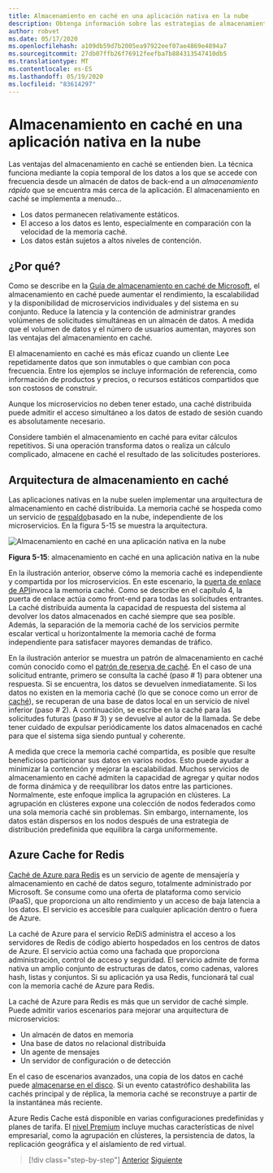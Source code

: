 ```yaml
---
title: Almacenamiento en caché en una aplicación nativa en la nube
description: Obtenga información sobre las estrategias de almacenamiento en caché en una aplicación nativa en la nube.
author: robvet
ms.date: 05/17/2020
ms.openlocfilehash: a109db59d7b2005ea97922eef07ae4869e4894a7
ms.sourcegitcommit: 27db07ffb26f76912feefba7b884313547410db5
ms.translationtype: MT
ms.contentlocale: es-ES
ms.lasthandoff: 05/19/2020
ms.locfileid: "83614297"
---
```

# <a name="caching-in-a-cloud-native-app"></a>Almacenamiento en caché en una aplicación nativa en la nube

Las ventajas del almacenamiento en caché se entienden bien. La técnica funciona mediante la copia temporal de los datos a los que se accede con frecuencia desde un almacén de datos de back-end a un *almacenamiento rápido* que se encuentra más cerca de la aplicación. El almacenamiento en caché se implementa a menudo...

- Los datos permanecen relativamente estáticos.
- El acceso a los datos es lento, especialmente en comparación con la velocidad de la memoria caché.
- Los datos están sujetos a altos niveles de contención.

## <a name="why"></a>¿Por qué?

Como se describe en la [Guía de almacenamiento en caché de Microsoft](https://docs.microsoft.com/azure/architecture/best-practices/caching), el almacenamiento en caché puede aumentar el rendimiento, la escalabilidad y la disponibilidad de microservicios individuales y del sistema en su conjunto. Reduce la latencia y la contención de administrar grandes volúmenes de solicitudes simultáneas en un almacén de datos. A medida que el volumen de datos y el número de usuarios aumentan, mayores son las ventajas del almacenamiento en caché.

El almacenamiento en caché es más eficaz cuando un cliente Lee repetidamente datos que son inmutables o que cambian con poca frecuencia. Entre los ejemplos se incluye información de referencia, como información de productos y precios, o recursos estáticos compartidos que son costosos de construir.

Aunque los microservicios no deben tener estado, una caché distribuida puede admitir el acceso simultáneo a los datos de estado de sesión cuando es absolutamente necesario.

Considere también el almacenamiento en caché para evitar cálculos repetitivos. Si una operación transforma datos o realiza un cálculo complicado, almacene en caché el resultado de las solicitudes posteriores.

## <a name="caching-architecture"></a>Arquitectura de almacenamiento en caché

Las aplicaciones nativas en la nube suelen implementar una arquitectura de almacenamiento en caché distribuida. La memoria caché se hospeda como un servicio de [respaldo](./definition.md#backing-services)basado en la nube, independiente de los microservicios. En la figura 5-15 se muestra la arquitectura.

![Almacenamiento en caché en una aplicación nativa en la nube](media/caching-in-a-cloud-native-app.png)

**Figura 5-15**: almacenamiento en caché en una aplicación nativa en la nube

En la ilustración anterior, observe cómo la memoria caché es independiente y compartida por los microservicios. En este escenario, la [puerta de enlace de API](./front-end-communication.md)invoca la memoria caché. Como se describe en el capítulo 4, la puerta de enlace actúa como front-end para todas las solicitudes entrantes. La caché distribuida aumenta la capacidad de respuesta del sistema al devolver los datos almacenados en caché siempre que sea posible. Además, la separación de la memoria caché de los servicios permite escalar vertical u horizontalmente la memoria caché de forma independiente para satisfacer mayores demandas de tráfico.

En la ilustración anterior se muestra un patrón de almacenamiento en caché común conocido como el [patrón de reserva de caché](https://docs.microsoft.com/azure/architecture/patterns/cache-aside). En el caso de una solicitud entrante, primero se consulta la caché (paso \# 1) para obtener una respuesta. Si se encuentra, los datos se devuelven inmediatamente. Si los datos no existen en la memoria caché (lo que se conoce como un error de [caché](https://www.techopedia.com/definition/6308/cache-miss)), se recuperan de una base de datos local en un servicio de nivel inferior (paso \# 2). A continuación, se escribe en la caché para las solicitudes futuras (paso \# 3) y se devuelve al autor de la llamada. Se debe tener cuidado de expulsar periódicamente los datos almacenados en caché para que el sistema siga siendo puntual y coherente.

A medida que crece la memoria caché compartida, es posible que resulte beneficioso particionar sus datos en varios nodos. Esto puede ayudar a minimizar la contención y mejorar la escalabilidad. Muchos servicios de almacenamiento en caché admiten la capacidad de agregar y quitar nodos de forma dinámica y de reequilibrar los datos entre las particiones. Normalmente, este enfoque implica la agrupación en clústeres. La agrupación en clústeres expone una colección de nodos federados como una sola memoria caché sin problemas. Sin embargo, internamente, los datos están dispersos en los nodos después de una estrategia de distribución predefinida que equilibra la carga uniformemente.

## <a name="azure-cache-for-redis"></a>Azure Cache for Redis

[Caché de Azure para Redis](https://azure.microsoft.com/services/cache/) es un servicio de agente de mensajería y almacenamiento en caché de datos seguro, totalmente administrado por Microsoft. Se consume como una oferta de plataforma como servicio (PaaS), que proporciona un alto rendimiento y un acceso de baja latencia a los datos. El servicio es accesible para cualquier aplicación dentro o fuera de Azure.

La caché de Azure para el servicio ReDiS administra el acceso a los servidores de Redis de código abierto hospedados en los centros de datos de Azure. El servicio actúa como una fachada que proporciona administración, control de acceso y seguridad. El servicio admite de forma nativa un amplio conjunto de estructuras de datos, como cadenas, valores hash, listas y conjuntos. Si su aplicación ya usa Redis, funcionará tal cual con la memoria caché de Azure para Redis.

La caché de Azure para Redis es más que un servidor de caché simple. Puede admitir varios escenarios para mejorar una arquitectura de microservicios:

- Un almacén de datos en memoria
- Una base de datos no relacional distribuida
- Un agente de mensajes
- Un servidor de configuración o de detección
  
En el caso de escenarios avanzados, una copia de los datos en caché puede [almacenarse en el disco](https://docs.microsoft.com/azure/azure-cache-for-redis/cache-how-to-premium-persistence). Si un evento catastrófico deshabilita las cachés principal y de réplica, la memoria caché se reconstruye a partir de la instantánea más reciente.

Azure Redis Cache está disponible en varias configuraciones predefinidas y planes de tarifa.  El [nivel Premium](https://docs.microsoft.com/azure/azure-cache-for-redis/cache-premium-tier-intro) incluye muchas características de nivel empresarial, como la agrupación en clústeres, la persistencia de datos, la replicación geográfica y el aislamiento de red virtual.

>[!div class="step-by-step"]
>[Anterior](relational-vs-nosql-data.md)
>[Siguiente](elastic-search-in-azure.md)

